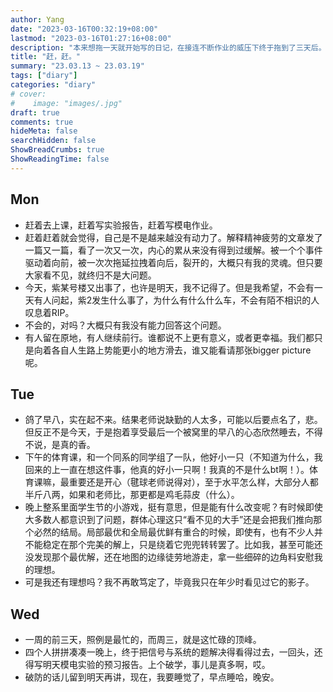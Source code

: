 ```yaml
---
author: Yang
date: "2023-03-16T00:32:19+08:00"
lastmod: "2023-03-16T01:27:16+08:00"
description: "本来想拖一天就开始写的日记，在接连不断作业的威压下终于拖到了三天后。"
title: "赶，赶。"
summary: "23.03.13 ~ 23.03.19"
tags: ["diary"]
categories: "diary"
# cover: 
#    image: "images/.jpg"
draft: true
comments: true
hideMeta: false
searchHidden: false
ShowBreadCrumbs: true
ShowReadingTime: false
---
```


## Mon

- 赶着去上课，赶着写实验报告，赶着写模电作业。
- 赶着赶着就会觉得，自己是不是越来越没有动力了。解释精神疲劳的文章发了一篇又一篇，看了一次又一次，内心的累从来没有得到过缓解。被一个个事件驱动着向前，被一次次拖延拉拽着向后，裂开的，大概只有我的灵魂。但只要大家看不见，就终归不是大问题。
- 今天，紫某号楼又出事了，也许是明天，我不记得了。但是我希望，不会有一天有人问起，紫2发生什么事了，为什么有什么什么车，不会有陌不相识的人叹息着RIP。
- 不会的，对吗？大概只有我没有能力回答这个问题。
- 有人留在原地，有人继续前行。谁都说不上更有意义，或者更幸福。我们都只是向着各自人生路上势能更小的地方滑去，谁又能看请那张bigger picture呢。

## Tue

- 鸽了早八，实在起不来。结果老师说缺勤的人太多，可能以后要点名了，悲。但反正不是今天，于是抱着享受最后一个被窝里的早八的心态欣然睡去，不得不说，是真的香。
- 下午的体育课，和一个同系的同学组了一队，他好小一只（不知道为什么，我回来的上一直在想这件事，他真的好小一只啊！我真的不是什么bt啊！）。体育课嘛，最重要还是开心（毽球老师说得对），至于水平怎么样，大部分人都半斤八两，如果和老师比，那更都是鸡毛蒜皮（什么）。
- 晚上整系里面学生节的小游戏，挺有意思，但是能有什么改变呢？有时候即使大多数人都意识到了问题，群体心理这只“看不见的大手”还是会把我们推向那个必然的结局。局部最优和全局最优鲜有重合的时候，即使有，也有不少人并不能稳定在那个完美的解上，只是绕着它兜兜转转罢了。比如我，甚至可能还没发现那个最优解，还在地图的边缘徒劳地游走，拿一些细碎的边角料安慰我的理想。
- 可是我还有理想吗？我不再敢笃定了，毕竟我只在年少时看见过它的影子。

## Wed

- 一周的前三天，照例是最忙的，而周三，就是这忙碌的顶峰。
- 四个人拼拼凑凑一晚上，终于把信号与系统的题解决得看得过去，一回头，还得写明天模电实验的预习报告。上个破学，事儿是真多啊，哎。
- 破防的话儿留到明天再讲，现在，我要睡觉了，早点睡哈，晚安。
